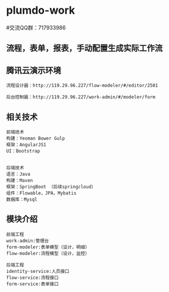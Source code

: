 # plumdo-work

#交流QQ群：717933986

## 流程，表单，报表，手动配置生成实际工作流

## 腾讯云演示环境
```
流程设计器：http://119.29.96.227/flow-modeler/#/editor/2501

后台控制器：http://119.29.96.227/work-admin/#/modeler/form

```

## 相关技术

```
前端技术
构建：Yeoman Bower Gulp
框架：AngularJS1
UI：Bootstrap


后端技术
语言：Java
构建：Maven
框架：SpringBoot （后续springcloud）
组件：Flowable，JPA，Mybatis
数据库：Mysql
```


## 模块介绍
```
前端工程
work-admin:管理台
form-modeler:表单模型（设计，明细）
flow-modeler:流程模型（设计，监控）

后端工程
identity-service:人员接口
flow-service:流程接口
form-service:表单接口
```

